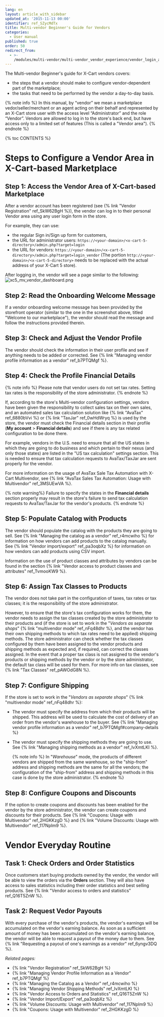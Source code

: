 ```yaml
---
lang: en
layout: article_with_sidebar
updated_at: '2015-11-13 00:00'
identifier: ref_SZycMdTx
title: Multi-vendor Beginner's Guide for Vendors
categories:
  - User manual
published: true
order: 50
redirect_from:
  - >-
    /modules/multi-vendor/multi-vendor_vendor_experience/vendor_login_and_first_steps.html
---
```

The Multi-vendor Beginner's guide for X-Cart vendors covers:
* the steps that a vendor should make to configure vendor-dependent part of the marketplace;
* the tasks that need to be performed by the vendor a day-to-day basis.

{% note info %}
In this manual, by “vendor” we mean a marketplace vedor/seller/merchant or an agent acting on their behalf and represented by an X-Cart store user with the access level “Administrator” and the role “Vendor”. Vendors are allowed to log in to the store's back end, but have access only to a limited set of features (This is called a "Vendor area").
{% endnote %}

{% toc CONTENTS %}

# Steps to Configure a Vendor Area in X-Cart-based Marketplace

## Step 1: Access the Vendor Area of X-Cart-based Marketplace

After a vendor account has been registered (see {% link "Vendor Registration" ref_SkW62BgH %}), the vendor can log in to their personal Vendor area using any user login form in the store. 

For example, they can use:

   * the regular Sign in/Sign up form for customers, 
   * the URL for administrator users: `https://<your-domain>/<x-cart-5-directory>/admin.php?target=login`
   * the URL for vendors: `https://<your-domain>/<x-cart-5-directory>/admin.php?target=login_vendor`
     (The portion `http://<your-domain>/<x-cart-5-directory>` needs to be replaced with the actual address of your X-Cart 5 store).

After logging in, the vendor will see a page similar to the following:
![xc5_mv_vendor_dashboard.png]({{site.baseurl}}/attachments/ref_SZycMdTx/xc5_mv_vendor_dashboard.png)

## Step 2: Read the Onboarding Welcome Message

If a vendor onboarding welcome message has been provided by the storefront operator (similar to the one in the screenshot above, titled "Welcome to our marketplace"), the vendor should read the message and follow the instructions provided therein. 

## Step 3: Check and Adjust the Vendor Profile

The vendor should check the information in their user profile and see if anything needs to be added or corrected. See {% link "Managing vendor profile information as a vendor" ref_b7PTQMgf %}.

## Step 4: Check the Profile Financial Details

{% note info %}
Please note that vendor users do not set tax rates. Setting tax rates is the responsibility of the store administrator. 
{% endnote %}
      
If, according to the store's Multi-vendor configuration settings, vendors have been given the responsibility to collect sales tax on their own sales, and an automated sales tax calculation solution like {% link "AvaTax" ref_6880bVvi %} or {% link "TaxJar" ref_0wHdWryq %} is used by the store, the vendor must check the Financial details section in their profile (**My account** > **Financial details**) and see if there is any tax related configuration to be done there. 

For example, vendors in the U.S. need to ensure that all the US states in which they are going to do business and which pertain to their nexus (and only those states) are listed in the "US tax calculation" settings section. This is needed to ensure that tax calculation requests to AvaTax/TaxJar are sent properly for the vendor. 

For more information on the usage of AvaTax Sale Tax Automation with X-Cart Multivendor, see {% link "AvaTax Sales Tax Automation: Usage with Multivendor" ref_3MSUEwVA %}.

{% note warning%}
Failure to specify the states in the **Financial details** section properly may result in the store's failure to send tax calculation requests to AvaTax/TaxJar for the vendor's products. 
{% endnote %}

## Step 5: Populate Catalog with Products

The vendor should populate the catalog with the products they are going to sell. See {% link "Managing the catalog as a vendor" ref_r4mcwiho %} for information on how vendors can add products to the catalog manually. See {% link "Vendor import/export" ref_pa3oqbXz %} for information on how vendors can add products using CSV import.
    
Information on the use of product classes and attributes by vendors can be found in the section {% link "Vendor access to product classes and attributes" ref_TvmooKW9 %}.

## Step 6: Assign Tax Classes to Products

The vendor does not take part in the configuration of taxes, tax rates or tax classes; it is the responsibility of the store administrator. 

However, to ensure that the store's tax configuration works for them, the vendor needs to assign the tax classes created by the store administrator to their products and (if the store is set to work in the "_Vendors as separate shops_" {% link "multivendor mode" ref_nFq48dhr %}, and the vendor has their own shipping methods to which tax rates need to be applied) shipping methods. The store administrator can check whether the tax classes configured by them have been assigned to the vendor products and shipping methods as expected and, if required, can correct the classes assigned. In the event that a proper tax class is not assigned to the vendor's products or shipping methods by the vendor or by the store administrator, the default tax class will be used for them. For more info on tax classes, see {% link "Tax Classes" ref_pAWOdG8N %}.

## Step 7: Configure Shipping

If the store is set to work in the "_Vendors as separate shops_" {% link "multivendor mode" ref_nFq48dhr %}:

*  The vendor must specify the address from which their products will be shipped. This address will be used to calculate the cost of delivery of an order from the vendor's warehouse to the buyer. See {% link "Managing vendor profile information as a vendor" ref_b7PTQMgf#company-details %}

*  The vendor must specify the shipping methods they are going to use. See {% link "Managing shipping methods as a vendor" ref_IvXmtLKI %}.

    {% note info %}
    In "_Warehouse_" mode, the products of different vendors are shipped from the same warehouse, so the "ship-from" address and shipping methods are the same for all the vendors; the configuration of the "ship-from" address and shipping methods in this case is done by the store administrator.
    {% endnote %}
      
## Step 8: Configure Coupons and Discounts

If the option to create coupons and discounts has been enabled for the vendor by the store administrator, the vendor can create coupons and discounts for their products. See {% link "Coupons: Usage with Multivendor" ref_2HGKKzgD %} and {% link "Volume Discounts: Usage with Multivendor" ref_117NpIm9 %}.

# Vendor Everyday Routine 

## Task 1: Check Orders and Order Statistics

Once customers start buying products owned by the vendor, the vendor will be able to view the orders via the **Orders** section. They will also have access to sales statistics including their order statistics and best selling products. See {% link "Vendor access to orders and statistics" ref_Q16T5ZnW %}.

## Task 2: Request Vedor Payouts

With every purchase of the vendor's products, the vendor's earnings will be accumulated on the vendor's earning balance. As soon as a sufficient amount of money has been accumulated on the vendor's earning balance, the vendor will be able to request a payout of the money due to them. See {% link "Requesting a payout of one's earnings as a vendor" ref_6yngv3DQ %}.


_Related pages:_

   * {% link "Vendor Registration" ref_SkW62BgH %}
   * {% link "Managing Vendor Profile Information as a Vendor" ref_b7PTQMgf %}
   * {% link "Managing the Catalog as a Vendor" ref_r4mcwiho %}
   * {% link "Managing Vendor Shipping Methods" ref_IvXmtLKI %}
   * {% link "Vendor Access to Orders and Statistics" ref_Q16T5ZnW %}
   * {% link "Vendor Import/Export" ref_pa3oqbXz %}
   * {% link "Volume Discounts: Usage with Multivendor" ref_117NpIm9 %}
   * {% link "Coupons: Usage with Multivendor" ref_2HGKKzgD %}
